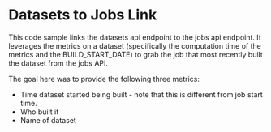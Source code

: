 # Datasets to Jobs Link

This code sample links the datasets api endpoint to the jobs api endpoint. It leverages
the metrics on a dataset (specifically the computation time of the metrics and the BUILD_START_DATE)
to grab the job that most recently built the dataset from the jobs API.

The goal here was to provide the following three metrics:

* Time dataset started being built - note that this is different from job start time.
* Who built it
* Name of dataset
